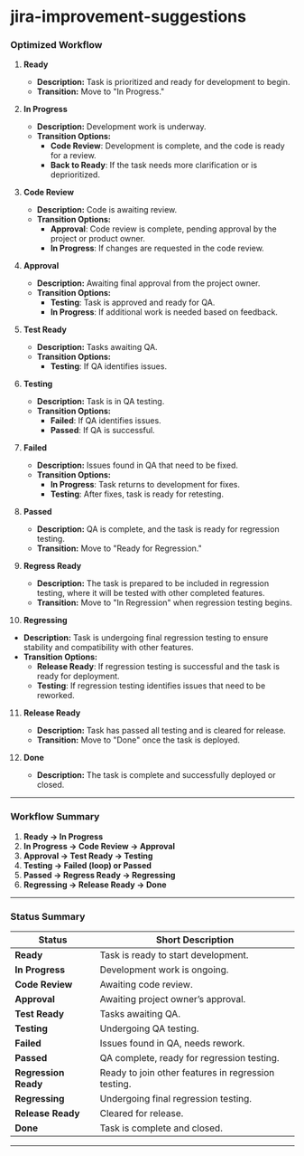 # jira-improvement-suggestions

### Optimized Workflow

1. **Ready**
   - **Description:** Task is prioritized and ready for development to begin.
   - **Transition:** Move to "In Progress."

2. **In Progress**
   - **Description:** Development work is underway.
   - **Transition Options:**
     - **Code Review**: Development is complete, and the code is ready for a review.
     - **Back to Ready**: If the task needs more clarification or is deprioritized.

3. **Code Review**
   - **Description:** Code is awaiting review.
   - **Transition Options:**
     - **Approval**: Code review is complete, pending approval by the project or product owner.
     - **In Progress**: If changes are requested in the code review.

4. **Approval**
   - **Description:** Awaiting final approval from the project owner.
   - **Transition Options:**
     - **Testing**: Task is approved and ready for QA.
     - **In Progress**: If additional work is needed based on feedback.

5. **Test Ready**
   - **Description:** Tasks awaiting QA.
   - **Transition Options:**
     - **Testing**: If QA identifies issues.
  
6. **Testing**
   - **Description:** Task is in QA testing.
   - **Transition Options:**
     - **Failed**: If QA identifies issues.
     - **Passed**: If QA is successful.

7. **Failed**
   - **Description:** Issues found in QA that need to be fixed.
   - **Transition Options:**
     - **In Progress**: Task returns to development for fixes.
     - **Testing**: After fixes, task is ready for retesting.

8. **Passed**
   - **Description:** QA is complete, and the task is ready for regression testing.
   - **Transition:** Move to "Ready for Regression."

9. **Regress Ready**
   - **Description:** The task is prepared to be included in regression testing, where it will be tested with other completed features.
   - **Transition:** Move to "In Regression" when regression testing begins.

10. **Regressing**
   - **Description:** Task is undergoing final regression testing to ensure stability and compatibility with other features.
   - **Transition Options:**
     - **Release Ready**: If regression testing is successful and the task is ready for deployment.
     - **Testing**: If regression testing identifies issues that need to be reworked.

11. **Release Ready**
    - **Description:** Task has passed all testing and is cleared for release.
    - **Transition:** Move to "Done" once the task is deployed.

12. **Done**
    - **Description:** The task is complete and successfully deployed or closed.

---

### Workflow Summary

1. **Ready → In Progress**
2. **In Progress → Code Review → Approval**
3. **Approval → Test Ready → Testing**
4. **Testing → Failed (loop) or Passed**
5. **Passed → Regress Ready → Regressing**
6. **Regressing → Release Ready → Done**

---

### Status Summary

| **Status**           | **Short Description**                              |
|----------------------|----------------------------------------------------|
| **Ready**            | Task is ready to start development.                |
| **In Progress**      | Development work is ongoing.                       |
| **Code Review**      | Awaiting code review.                              |
| **Approval**         | Awaiting project owner’s approval.                 |
| **Test Ready**       | Tasks awaiting QA.                             |
| **Testing**          | Undergoing QA testing.                             |
| **Failed**           | Issues found in QA, needs rework.                  |
| **Passed**           | QA complete, ready for regression testing.         |
| **Regression Ready** | Ready to join other features in regression testing. |
| **Regressing**    | Undergoing final regression testing.               |
| **Release Ready**    | Cleared for release.                               |
| **Done**             | Task is complete and closed.                       |

---

